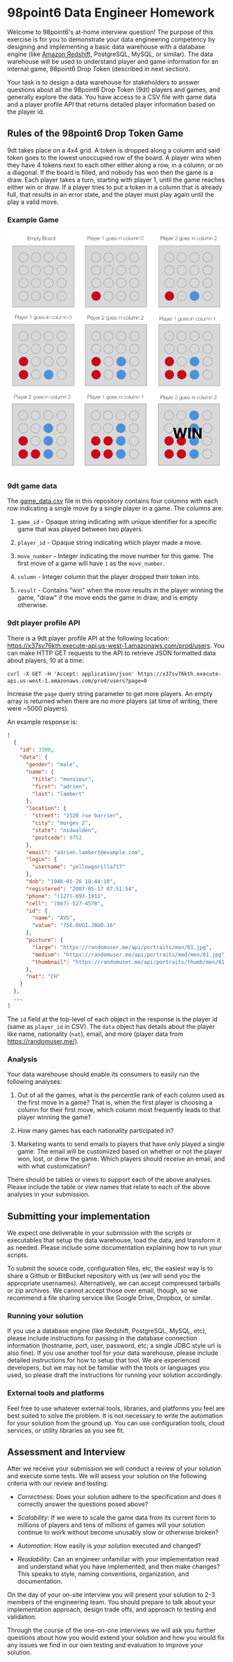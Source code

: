# 98point6 Data Engineer Homework

Welcome to 98point6's at-home interview question! The purpose of this exercise
is for you to demonstrate your data engineering competency by designing and
implementing a basic data warehouse with a database engine (like
[Amazon Redshift][0], PostgreSQL, MySQL, or similar). The data
warehouse will be used to understand player and game information for an
internal game, 98point6 Drop Token (described in next section).

[0]: https://aws.amazon.com/redshift/

Your task is to design a data warehouse for stakeholders to answer questions
about all the 98point6 Drop Token (9dt) players and games, and generally
explore the data. You have access to a CSV file with game data and a player
profile API that returns detailed player information based on the player id.

## Rules of the 98point6 Drop Token Game

9dt takes place on a 4x4 grid. A token is dropped along a column and said token
goes to the lowest unoccupied row of the board. A player wins when they have 4
tokens next to each other either along a row, in a column, or on a diagonal. If
the board is filled, and nobody has won then the game is a draw. Each player
takes a turn, starting with player 1, until the game reaches either win or
draw. If a player tries to put a token in a column that is already full, that
results in an error state, and the player must play again until the play a
valid move.

### Example Game

![samplegame](img/sample_game.png)

### 9dt game data

The [game_data.csv][1] file in this repository contains four columns with each row
indicating a single move by a single player in a game. The columns are:

1. `game_id` - Opaque string indicating with unique identifier for a specific
   game that was played between two players.

2. `player_id` - Opaque string indicating which player made a move.

3. `move_number` - Integer indicating the move number for this game. The first
   move of a game will have `1` as the `move_number`.

4. `column` - Integer column that the player dropped their token into.

5. `result` - Contains "win" when the move results in the player winning the
   game, "draw" if the move ends the game in draw, and is empty otherwise.

[1]: game_data.csv

### 9dt player profile API

There is a 9dt player profile API at the following location:
https://x37sv76kth.execute-api.us-west-1.amazonaws.com/prod/users. You can make
HTTP GET requests to the API to retrieve JSON formatted data about players, 10
at a time:

```
curl -X GET -H 'Accept: application/json' https://x37sv76kth.execute-api.us-west-1.amazonaws.com/prod/users?page=0
```

Increase the `page` query string parameter to get more players. An empty array
is returned when there are no more players (at time of writing, there were
~5000 players).

An example response is:

```json
[
  {
    "id": 3300,
    "data": {
      "gender": "male",
      "name": {
        "title": "monsieur",
        "first": "adrien",
        "last": "lambert"
      },
      "location": {
        "street": "2520 rue barrier",
        "city": "morges 2",
        "state": "nidwalden",
        "postcode": 9752
      },
      "email": "adrien.lambert@example.com",
      "login": {
        "username": "yellowgorilla717"
      },
      "dob": "1946-01-26 18:44:10",
      "registered": "2007-05-17 07:51:54",
      "phone": "(127)-093-1911",
      "cell": "(867)-527-4578",
      "id": {
        "name": "AVS",
        "value": "756.OUGI.JBUO.16"
      },
      "picture": {
        "large": "https://randomuser.me/api/portraits/men/81.jpg",
        "medium": "https://randomuser.me/api/portraits/med/men/81.jpg",
        "thumbnail": "https://randomuser.me/api/portraits/thumb/men/81.jpg"
      },
      "nat": "CH"
    }
  },
  ...
]
```

The `id` field at the top-level of each object in the response is the player id
(same as `player_id` in CSV). The `data` object has details about the player
like name, nationality (`nat`), email, and more (player data from
https://randomuser.me/).

### Analysis

Your data warehouse should enable its consumers to easily run the following
analyses:

1. Out of all the games, what is the percentile rank of each column used as the
   first move in a game? That is, when the first player is choosing a column
   for their first move, which column most frequently leads to that player
   winning the game?

2. How many games has each nationality participated in?

3. Marketing wants to send emails to players that have only played a single
   game. The email will be customized based on whether or not the player won,
   lost, or drew the game. Which players should receive an email, and with what
   customization?

There should be tables or views to support each of the above analyses. Please
include the table or view names that relate to each of the above analyses in
your submission.

## Submitting your implementation

We expect one deliverable in your submission with the scripts or executables
that setup the data warehouse, load the data, and transform it as
needed. Please include some documentation explaining how to run your scripts.

To submit the source code, configuration files, etc, the easiest way is to
share a Github or BitBucket repository with us (we will send you the
appropriate usernames). Alternatively, we can accept compressed tarballs or zip
archives. We cannot accept those over email, though, so we recommend a file
sharing service like Google Drive, Dropbox, or similar.

### Running your solution

If you use a database engine (like Redshift, PostgreSQL, MySQL, etc), please
include instructions for passing in the database connection information
(hostname, port, user, password, etc; a single JDBC style url is also fine). If
you use another tool for your data warehouse, please include detailed
instructions for how to setup that tool. We are experienced developers, but we
may not be familiar with the tools or languages you used, so please draft the
instructions for running your solution accordingly.

### External tools and platforms

Feel free to use whatever external tools, libraries, and platforms you feel are
best suited to solve the problem. It is not necessary to write the automation
for your solution from the ground up. You can use configuration tools, cloud
services, or utility libraries as you see fit.

## Assessment and Interview

After we receive your submission we will conduct a review of your solution and
execute some tests. We will assess your solution on the following criteria with
our review and testing:

* *Correctness*: Does your solution adhere to the specification and does it
   correctly answer the questions posed above?

* *Scalability*: If we were to scale the game data from its current form to
  millions of players and tens of millions of games will your solution continue
  to work without become unusably slow or otherwise broken?

* *Automation*: How easily is your solution executed and changed?

* *Readability*: Can an engineer unfamiliar with your implementation read and
  understand what you have implemented, and then make changes? This speaks to
  style, naming conventions, organization, and documentation.

On the day of your on-site interview you will present your solution to 2-3
members of the engineering team. You should prepare to talk about your
implementation approach, design trade offs, and approach to testing and
validation.

Through the course of the one-on-one interviews we will ask you further
questions about how you would extend your solution and how you would fix any
issues we find in our own testing and evaluation to improve your solution.
